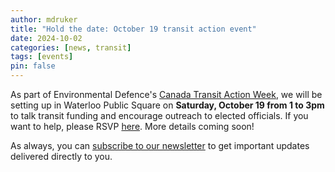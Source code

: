 ```yaml
---
author: mdruker
title: "Hold the date: October 19 transit action event"
date: 2024-10-02
categories: [news, transit]
tags: [events]
pin: false
---
```


As part of Environmental Defence's [Canada Transit Action Week](https://environmentaldefence.ca/transit-action-week/), we will be setting up in Waterloo Public Square on **Saturday, October 19 from 1 to 3pm** to talk transit funding and encourage outreach to elected officials. If you want to help, please RSVP [here](https://forms.gle/tKREcD4EaaRcZ4t17). More details coming soon!

As always, you can [subscribe to our newsletter](https://eepurl.com/4Mtkf) to get important updates delivered directly to you.